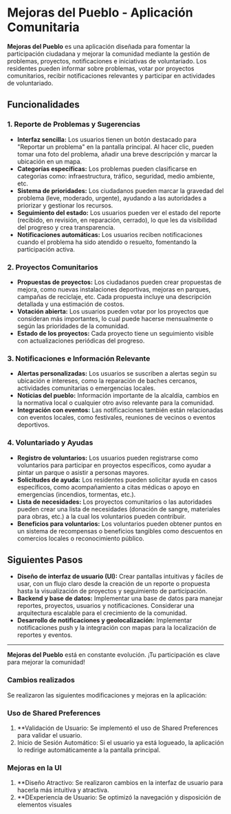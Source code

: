 # Mejoras del Pueblo - Aplicación Comunitaria

**Mejoras del Pueblo** es una aplicación diseñada para fomentar la participación ciudadana y mejorar la comunidad mediante la gestión de problemas, proyectos, notificaciones e iniciativas de voluntariado. Los residentes pueden informar sobre problemas, votar por proyectos comunitarios, recibir notificaciones relevantes y participar en actividades de voluntariado.

## Funcionalidades

### 1. Reporte de Problemas y Sugerencias

- **Interfaz sencilla:** Los usuarios tienen un botón destacado para "Reportar un problema" en la pantalla principal. Al hacer clic, pueden tomar una foto del problema, añadir una breve descripción y marcar la ubicación en un mapa.
- **Categorías específicas:** Los problemas pueden clasificarse en categorías como: infraestructura, tráfico, seguridad, medio ambiente, etc.
- **Sistema de prioridades:** Los ciudadanos pueden marcar la gravedad del problema (leve, moderado, urgente), ayudando a las autoridades a priorizar y gestionar los recursos.
- **Seguimiento del estado:** Los usuarios pueden ver el estado del reporte (recibido, en revisión, en reparación, cerrado), lo que les da visibilidad del progreso y crea transparencia.
- **Notificaciones automáticas:** Los usuarios reciben notificaciones cuando el problema ha sido atendido o resuelto, fomentando la participación activa.

### 2. Proyectos Comunitarios

- **Propuestas de proyectos:** Los ciudadanos pueden crear propuestas de mejora, como nuevas instalaciones deportivas, mejoras en parques, campañas de reciclaje, etc. Cada propuesta incluye una descripción detallada y una estimación de costos.
- **Votación abierta:** Los usuarios pueden votar por los proyectos que consideran más importantes, lo cual puede hacerse mensualmente o según las prioridades de la comunidad.
- **Estado de los proyectos:** Cada proyecto tiene un seguimiento visible con actualizaciones periódicas del progreso.

### 3. Notificaciones e Información Relevante

- **Alertas personalizadas:** Los usuarios se suscriben a alertas según su ubicación e intereses, como la reparación de baches cercanos, actividades comunitarias o emergencias locales.
- **Noticias del pueblo:** Información importante de la alcaldía, cambios en la normativa local o cualquier otro aviso relevante para la comunidad.
- **Integración con eventos:** Las notificaciones también están relacionadas con eventos locales, como festivales, reuniones de vecinos o eventos deportivos.

### 4. Voluntariado y Ayudas

- **Registro de voluntarios:** Los usuarios pueden registrarse como voluntarios para participar en proyectos específicos, como ayudar a pintar un parque o asistir a personas mayores.
- **Solicitudes de ayuda:** Los residentes pueden solicitar ayuda en casos específicos, como acompañamiento a citas médicas o apoyo en emergencias (incendios, tormentas, etc.).
- **Lista de necesidades:** Los proyectos comunitarios o las autoridades pueden crear una lista de necesidades (donación de sangre, materiales para obras, etc.) a la cual los voluntarios pueden contribuir.
- **Beneficios para voluntarios:** Los voluntarios pueden obtener puntos en un sistema de recompensas o beneficios tangibles como descuentos en comercios locales o reconocimiento público.

## Siguientes Pasos

- **Diseño de interfaz de usuario (UI):** Crear pantallas intuitivas y fáciles de usar, con un flujo claro desde la creación de un reporte o propuesta hasta la visualización de proyectos y seguimiento de participación.
- **Backend y base de datos:** Implementar una base de datos para manejar reportes, proyectos, usuarios y notificaciones. Considerar una arquitectura escalable para el crecimiento de la comunidad.
- **Desarrollo de notificaciones y geolocalización:** Implementar notificaciones push y la integración con mapas para la localización de reportes y eventos.


---

**Mejoras del Pueblo** está en constante evolución. ¡Tu participación es clave para mejorar la comunidad!

### Cambios realizados
Se realizaron las siguientes modificaciones y mejoras en la aplicación:

### Uso de Shared Preferences
1. **Validación de Usuario: Se implementó el uso de Shared Preferences para validar el usuario.
2. Inicio de Sesión Automático: Si el usuario ya está logueado, la aplicación lo redirige automáticamente a la pantalla principal.


### Mejoras en la UI
1. **Diseño Atractivo: Se realizaron cambios en la interfaz de usuario para hacerla más intuitiva y atractiva.
2. **DExperiencia de Usuario: Se optimizó la navegación y disposición de elementos visuales
